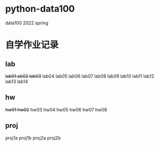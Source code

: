 # python-data100
data100 2022 spring

# 自学作业记录
## lab
~~lab01
ab02
lab03~~
lab04
lab05
lab06
lab07
lab08
lab09
lab10
lab11
lab12
lab13
lab14
## hw
~~hw01
hw02~~
hw03
hw04
hw05
hw06
hw07
hw08
## proj
proj1a
proj1b
proj2a
proj2b
